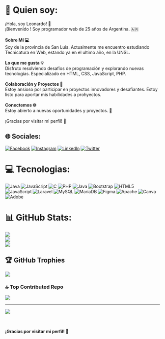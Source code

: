 # 🚀 Quien soy:
¡Hola, soy Leonardo! 👋<br>¡Bienvenido ! Soy  programador web de 25 años de Argentina. 🇦🇷<br><br><strong>Sobre Mí 💻</strong><br>Soy de la provincia de San Luis. Actualmente me encuentro estudiando Tecnicatura en Web, estando ya en el ultimo año, en la UNSL.<br><br><strong>Lo que me gusta 💡</strong><br>Disfruto resolviendo desafíos de programación y explorando nuevas tecnologías. Especializado en HTML, CSS, JavaScript, PHP. <br><br><strong>Colaboración y Proyectos 🚀</strong><br>Estoy ansioso por participar en proyectos innovadores y desafiantes. Estoy listo para aportar mis habilidades a prohyectos.<br><br><strong>Conectemos 🌐</strong><br>Estoy abierto a nuevas oportunidades y proyectos. 🚀<br><br>¡Gracias por visitar mi perfil! 🔗


## 🌐 Sociales:
[![Facebook](https://img.shields.io/badge/Facebook-%231877F2.svg?logo=Facebook&logoColor=white)](https://facebook.com/https://www.facebook.com/leogallardo00/) [![Instagram](https://img.shields.io/badge/Instagram-%23E4405F.svg?logo=Instagram&logoColor=white)](https://instagram.com/https://www.instagram.com/_leo_gallardo) [![LinkedIn](https://img.shields.io/badge/LinkedIn-%230077B5.svg?logo=linkedin&logoColor=white)](https://linkedin.com/in/https://www.linkedin.com/in/leonardo-gallardo-ja00/) [![Twitter](https://img.shields.io/badge/Twitter-%231DA1F2.svg?logo=Twitter&logoColor=white)](https://twitter.com/https://twitter.com/_Leo_Gallardo) 

# 💻 Tecnologias:
![Java](https://img.shields.io/badge/java-%23ED8B00.svg?style=flat&logo=openjdk&logoColor=white) ![JavaScript](https://img.shields.io/badge/javascript-%23323330.svg?style=flat&logo=javascript&logoColor=%23F7DF1E) ![C](https://img.shields.io/badge/c-%2300599C.svg?style=flat&logo=c&logoColor=white) ![PHP](https://img.shields.io/badge/php-%23777BB4.svg?style=flat&logo=php&logoColor=white) ![Java](https://img.shields.io/badge/java-%23ED8B00.svg?style=flat&logo=openjdk&logoColor=white) ![Bootstrap](https://img.shields.io/badge/bootstrap-%238511FA.svg?style=flat&logo=bootstrap&logoColor=white) ![HTML5](https://img.shields.io/badge/html5-%23E34F26.svg?style=flat&logo=html5&logoColor=white) ![JavaScript](https://img.shields.io/badge/javascript-%23323330.svg?style=flat&logo=javascript&logoColor=%23F7DF1E) ![Laravel](https://img.shields.io/badge/laravel-%23FF2D20.svg?style=flat&logo=laravel&logoColor=white) ![MySQL](https://img.shields.io/badge/mysql-%2300000f.svg?style=flat&logo=mysql&logoColor=white) ![MariaDB](https://img.shields.io/badge/MariaDB-003545?style=flat&logo=mariadb&logoColor=white) ![Figma](https://img.shields.io/badge/figma-%23F24E1E.svg?style=flat&logo=figma&logoColor=white) ![Apache](https://img.shields.io/badge/apache-%23D42029.svg?style=flat&logo=apache&logoColor=white) ![Canva](https://img.shields.io/badge/Canva-%2300C4CC.svg?style=flat&logo=Canva&logoColor=white) ![Adobe](https://img.shields.io/badge/adobe-%23FF0000.svg?style=flat&logo=adobe&logoColor=white)
# 📊 GitHub Stats:
![](https://github-readme-stats.vercel.app/api?username=Leoja00&theme=blueberry&hide_border=false&include_all_commits=true&count_private=false)<br/>
![](https://github-readme-streak-stats.herokuapp.com/?user=Leoja00&theme=blueberry&hide_border=false)<br/>
![](https://github-readme-stats.vercel.app/api/top-langs/?username=Leoja00&theme=blueberry&hide_border=false&include_all_commits=true&count_private=false&layout=compact)

## 🏆 GitHub Trophies
![](https://github-profile-trophy.vercel.app/?username=Leoja00&theme=radical&no-frame=false&no-bg=true&margin-w=4)

### 🔝 Top Contributed Repo
![](https://github-contributor-stats.vercel.app/api?username=Leoja00&limit=5&theme=tokyonight&combine_all_yearly_contributions=true)

---
[![](https://visitcount.itsvg.in/api?id=Leoja00&icon=5&color=0)](https://visitcount.itsvg.in)

<br><br><strong>¡Gracias por visitar mi perfil! 🔗</strong>

<!-- Proudly created with GPRM ( https://gprm.itsvg.in ) -->

